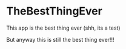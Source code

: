 # TheBestThingEver
This app is the best thing ever (shh, its a test)

But anyway this is still the best thing ever!!!

